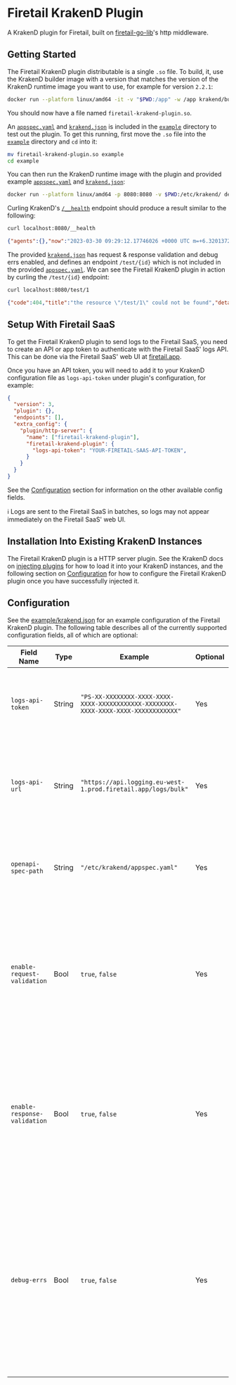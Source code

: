 # Firetail KrakenD Plugin

A KrakenD plugin for Firetail, built on [firetail-go-lib](https://github.com/FireTail-io/firetail-go-lib)'s http middleware.



## Getting Started

The Firetail KrakenD plugin distributable is a single `.so` file. To build, it, use the KrakenD builder image with a version that matches the version of the KrakenD runtime image you want to use, for example for version `2.2.1`:

```bash
docker run --platform linux/amd64 -it -v "$PWD:/app" -w /app krakend/builder:2.2.1 go build -buildmode=plugin -o firetail-krakend-plugin.so .
```

You should now have a file named `firetail-krakend-plugin.so`. 

An [`appspec.yaml`](./example/appspec.yaml) and [`krakend.json`](./example/krakend.json) is included in the [`example`](./example) directory to test out the plugin. To get this running, first move the `.so` file into the [`example`](./example) directory and `cd` into it:

```bash
mv firetail-krakend-plugin.so example
cd example
```

You can then run the KrakenD runtime image with the plugin and provided example [`appspec.yaml`](./example/appspec.yaml) and [`krakend.json`](./example/krakend.json):

```bash
docker run --platform linux/amd64 -p 8080:8080 -v $PWD:/etc/krakend/ devopsfaith/krakend run --config /etc/krakend/krakend.json
```

Curling KrakenD's [`/__health`](http://localhost:8080/__health) endpoint should produce a result similar to the following:

```bash
curl localhost:8080/__health
```

```json
{"agents":{},"now":"2023-03-30 09:29:12.17746026 +0000 UTC m=+6.320137296","status":"ok"}
```

The provided [`krakend.json`](./example/krakend.json) has request & response validation and debug errs enabled, and defines an endpoint `/test/{id}` which is not included in the provided [`appspec.yaml`](./example/appspec.yaml). We can see the Firetail KrakenD plugin in action by curling the `/test/{id}` endpoint:

```bash
curl localhost:8080/test/1
```

```json
{"code":404,"title":"the resource \"/test/1\" could not be found","detail":"a path for \"/test/1\" could not be found in your appspec"}
```



## Setup With Firetail SaaS

To get the Firetail KrakenD plugin to send logs to the Firetail SaaS, you need to create an API or app token to authenticate with the Firetail SaaS' logs API. This can be done via the Firetail SaaS' web UI at [firetail.app](https://firetail.app/).

Once you have an API token, you will need to add it to your KrakenD configuration file as `logs-api-token` under plugin's configuration, for example:

```json
{
  "version": 3,
  "plugin": {},
  "endpoints": [],
  "extra_config": {
    "plugin/http-server": {
      "name": ["firetail-krakend-plugin"],
      "firetail-krakend-plugin": {
        "logs-api-token": "YOUR-FIRETAIL-SAAS-API-TOKEN",
      }
    }
  }
}

```

See the [Configuration](#configuration) section for information on the other available config fields.

ℹ️ Logs are sent to the Firetail SaaS in batches, so logs may not appear immediately on the Firetail SaaS' web UI.



## Installation Into Existing KrakenD Instances

The Firetail KrakenD plugin is a HTTP server plugin. See the KrakenD docs on [injecting plugins](https://www.krakend.io/docs/extending/injecting-plugins/) for how to load it into your KrakenD instances, and the following section on [Configuration](#configuration) for how to configure the Firetail KrakenD plugin once you have successfully injected it.



## Configuration

See the [example/krakend.json](./example/krakend.json) for an example configuration of the Firetail KrakenD plugin. The following table describes all of the currently supported configuration fields, all of which are optional:

| Field Name                   | Type   | Example                                                      | Optional | Description                                                  |
| ---------------------------- | ------ | ------------------------------------------------------------ | -------- | ------------------------------------------------------------ |
| `logs-api-token`             | String | `"PS-XX-XXXXXXXX-XXXX-XXXX-XXXX-XXXXXXXXXXXX-XXXXXXXX-XXXX-XXXX-XXXX-XXXXXXXXXXXX"` | Yes      | Your API token for the Firetail SaaS. If unset, no logs will be sent to Firetail |
| `logs-api-url`               | String | `"https://api.logging.eu-west-1.prod.firetail.app/logs/bulk"` | Yes      | The URL to which logs will be sent via POST requests. Defaults to the Firetail SaaS' bulk logs endpoint |
| `openapi-spec-path`          | String | `"/etc/krakend/appspec.yaml"`                                | Yes      | The absolute path to your appspec. By default, no appspec will be used |
| `enable-request-validation`  | Bool   | `true`, `false`                                              | Yes      | Whether or not requests should be validated against the provided appspec. This defaults to `false` and requires `openapi-spec-path` to be defined |
| `enable-response-validation` | Bool   | `true`, `false`                                              | Yes      | Whether or not requests should be validated against the provided appspec. This defaults to `false` and requires `openapi-spec-path` to be defined |
| `debug-errs`                 | Bool   | `true`, `false`                                              | Yes      | Whether or not to include more verbose information in the RFC7807 error responses' `details` member, returned when requests or responses are blocked by validation if enabled. Defaults to `false` |

